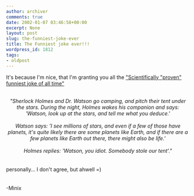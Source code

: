 ```yaml
---
author: archiver
comments: true
date: 2002-01-07 03:46:58+00:00
excerpt: None
layout: post
slug: the-funniest-joke-ever
title: The Funniest joke ever!!!
wordpress_id: 1812
tags:
- oldpost
---
```


It's because I'm nice, that I'm granting you all the <a href="http://www.boston.com/news/daily/20/jokes.htm">"Scientifically "proven" funniest joke of all time"</a><br /><br /><i><center>"Sherlock Holmes and Dr. Watson go camping, and pitch their tent under the stars. During the night, Holmes wakes his companion and says: 'Watson, look up at the stars, and tell me what you deduce.'<br /><br />Watson says: 'I see millions of stars, and even if a few of those have planets, it's quite likely there are some planets like Earth, and if there are a few planets like Earth out there, there might also be life.'<br /><br />Holmes replies: 'Watson, you idiot. Somebody stole our tent'."</center></i><br /><br />personally... I don't agree, but ahwell =)<br /><br /><br />-Minix